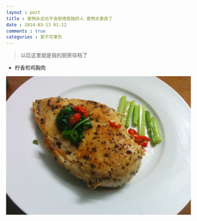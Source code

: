 ```yaml
---
layout : post
title : 食物永远也不会拒绝孤独的人 食物太善良了
date : 2014-03-13 01:12
comments : true
categories : 爱不可辜负 
---
```

> 以后这里就是我的厨房存档了

* 柠香煎鸡胸肉

![柠煎鸡胸肉](/image/IMG_20140125_234043.jpg)

